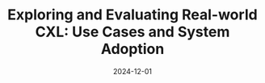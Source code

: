 ---
title: "Exploring and Evaluating Real-world CXL: Use Cases and System Adoption"
collection: publications
date: 2024-12-01
venue: 'In 39th IEEE International Parallel &amp; Distributed Processing Symposium.  (<b>IPDPS&apos;25 </b>)'
paperurl: 'https://arxiv.org/abs/2405.14209'
authors: 'Xi Wang, Jie Liu, Jianbo Wu, Shuangyan Yang, <u>Jie Ren</u>, Bhanu Shankar, and Dong Li'
---
